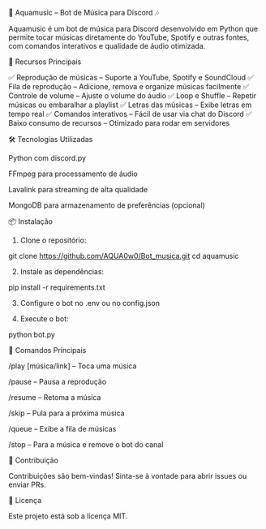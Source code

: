🎵 Aquamusic – Bot de Música para Discord 🎶

Aquamusic é um bot de música para Discord desenvolvido em Python que permite tocar músicas diretamente do YouTube, Spotify e outras fontes, com comandos interativos e qualidade de áudio otimizada.

🚀 Recursos Principais

✅ Reprodução de músicas – Suporte a YouTube, Spotify e SoundCloud
✅ Fila de reprodução – Adicione, remova e organize músicas facilmente
✅ Controle de volume – Ajuste o volume do áudio
✅ Loop e Shuffle – Repetir músicas ou embaralhar a playlist
✅ Letras das músicas – Exibe letras em tempo real
✅ Comandos interativos – Fácil de usar via chat do Discord
✅ Baixo consumo de recursos – Otimizado para rodar em servidores

🛠 Tecnologias Utilizadas

Python com discord.py

FFmpeg para processamento de áudio

Lavalink para streaming de alta qualidade

MongoDB para armazenamento de preferências (opcional)


📦 Instalação

1. Clone o repositório:

git clone 
https://github.com/AQUA0w0/Bot_musica.git
cd aquamusic


2. Instale as dependências:

pip install -r requirements.txt


3. Configure o bot no .env ou no config.json


4. Execute o bot:

python bot.py



📜 Comandos Principais

/play [música/link] – Toca uma música

/pause – Pausa a reprodução

/resume – Retoma a música

/skip – Pula para a próxima música

/queue – Exibe a fila de músicas

/stop – Para a música e remove o bot do canal


📌 Contribuição

Contribuições são bem-vindas! Sinta-se à vontade para abrir issues ou enviar PRs.

📜 Licença

Este projeto está sob a licença MIT.
